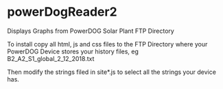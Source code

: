 # powerDogReader2

Displays Graphs from PowerDOG Solar Plant FTP Directory

To install copy all html, js and css files to the FTP Directory where your PowerDOG Device stores your history files, eg B2_A2_S1_global_2_12_2018.txt

Then modify the strings filed in site*.js to select all the strings your device has.


